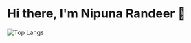 # Hi there, I'm Nipuna Randeer 👋

![Top Langs](https://github-readme-stats.vercel.app/api/top-langs/?username=Nipuna9945&layout=compact)

<!--
**Nipuna9945/Nipuna9945** is a ✨ _special_ ✨ repository because its `README.md` (this file) appears on your GitHub profile.

Here are some ideas to get you started:

- 🔭 I’m currently working on ...
- 🌱 I’m currently learning ...
- 👯 I’m looking to collaborate on ...
- 🤔 I’m looking for help with ...
- 💬 Ask me about ...
- 📫 How to reach me: ...
- 😄 Pronouns: ...
- ⚡ Fun fact: ...
-->
